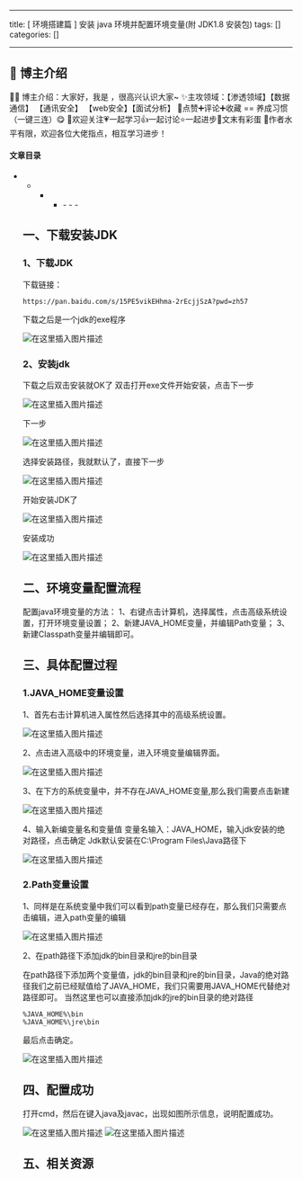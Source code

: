 
--- 
title:  [ 环境搭建篇 ] 安装 java 环境并配置环境变量(附 JDK1.8 安装包) 
tags: []
categories: [] 

---
>  
 <h2>🍬 博主介绍</h2> 
 👨‍🎓 博主介绍：大家好，我是  ，很高兴认识大家~ ✨主攻领域：【渗透领域】【数据通信】 【通讯安全】 【web安全】【面试分析】 🎉点赞➕评论➕收藏 == 养成习惯（一键三连）😋 🎉欢迎关注💗一起学习👍一起讨论⭐️一起进步📝文末有彩蛋 🙏作者水平有限，欢迎各位大佬指点，相互学习进步！ 




#### 文章目录
- - - <ul><li>- - - 


## 一、下载安装JDK

### 1、下载JDK

>  
 下载链接： 


```
https://pan.baidu.com/s/15PE5vikEHhma-2rEcjjSzA?pwd=zh57 

```

>  
 下载之后是一个jdk的exe程序 


<img src="https://img-blog.csdnimg.cn/9c6cad9da636408f8401f7875bd9921d.png" alt="在这里插入图片描述">

### 2、安装jdk

>  
 下载之后双击安装就OK了 双击打开exe文件开始安装，点击下一步 


<img src="https://img-blog.csdnimg.cn/e04767ae50f14322bc1033548e337b26.png" alt="在这里插入图片描述">

>  
 下一步 


<img src="https://img-blog.csdnimg.cn/34daa05154ea4f5aaec3da2a4b23314b.png" alt="在这里插入图片描述">

>  
 选择安装路径，我就默认了，直接下一步 


<img src="https://img-blog.csdnimg.cn/736ab7d7401044a8a12155397c8f540a.png" alt="在这里插入图片描述">

>  
 开始安装JDK了 


<img src="https://img-blog.csdnimg.cn/e2987067ab94471ea00a2dc687a4d05b.png" alt="在这里插入图片描述">

>  
 安装成功 


<img src="https://img-blog.csdnimg.cn/b66f5c859a2f438d9487cb7d40e7fd4d.png" alt="在这里插入图片描述">

## 二、环境变量配置流程

>  
 配置java环境变量的方法： 1、右键点击计算机，选择属性，点击高级系统设置，打开环境变量设置； 2、新建JAVA_HOME变量，并编辑Path变量； 3、新建Classpath变量并编辑即可。 


## 三、具体配置过程

### 1.JAVA_HOME变量设置

>  
 1、首先右击计算机进入属性然后选择其中的高级系统设置。 


<img src="https://img-blog.csdnimg.cn/094ac1b120ea46deabb25f050fe6acf9.png" alt="在这里插入图片描述">

>  
 2、点击进入高级中的环境变量，进入环境变量编辑界面。 


<img src="https://img-blog.csdnimg.cn/c70cfc8362af4b09a13becd11921f031.png" alt="在这里插入图片描述">

>  
 3、在下方的系统变量中，并不存在JAVA_HOME变量,那么我们需要点击新建 


<img src="https://img-blog.csdnimg.cn/0033ad638ecd417c8fc0be36ed3ff8d6.png" alt="在这里插入图片描述">

>  
 4、输入新编变量名和变量值 变量名输入：JAVA_HOME，输入jdk安装的绝对路径，点击确定 Jdk默认安装在C:\Program Files\Java路径下 


<img src="https://img-blog.csdnimg.cn/3d519defb0ed49c79a6888a767260ac5.png" alt="在这里插入图片描述">

### 2.Path变量设置

>  
 1、同样是在系统变量中我们可以看到path变量已经存在，那么我们只需要点击编辑，进入path变量的编辑 


<img src="https://img-blog.csdnimg.cn/f30e58c9511741a787557782484bbfa4.png" alt="在这里插入图片描述">

>  
 2、在path路径下添加jdk的bin目录和jre的bin目录 


>  
 在path路径下添加两个变量值，jdk的bin目录和jre的bin目录，Java的绝对路径我们之前已经赋值给了JAVA_HOME，我们只需要用JAVA_HOME代替绝对路径即可。 当然这里也可以直接添加jdk的jre的bin目录的绝对路径 


```
%JAVA_HOME%\bin
%JAVA_HOME%\jre\bin

```

>  
 最后点击确定。 


<img src="https://img-blog.csdnimg.cn/24c1a4e3c51342e8a1ce59879d3eba53.png" alt="在这里插入图片描述">

## 四、配置成功

>  
 打开cmd，然后在键入java及javac，出现如图所示信息，说明配置成功。 


<img src="https://img-blog.csdnimg.cn/10f7928eeaa5469f8d803d217689fb87.png" alt="在这里插入图片描述"> <img src="https://img-blog.csdnimg.cn/d766b1243a21492bb90fecfc9005d1a9.png" alt="在这里插入图片描述">

## 五、相关资源


